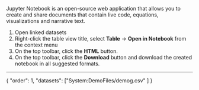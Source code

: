 Jupyter Notebook is an open-source web application that allows you to create and share documents that contain live code,
equations, visualizations and narrative text.

1. Open linked datasets
2. Right-click the table view title, select **Table** -> **Open in Notebook** from the context menu
3. On the top toolbar, click the **HTML** button.
4. On the top toolbar, click the **Download** button and download the created notebook in all suggested formats.

---
{
  "order": 1,
  "datasets": ["System:DemoFiles/demog.csv"
  ]
}
